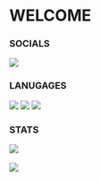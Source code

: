 # WELCOME

### SOCIALS
[![](https://dcbadge.vercel.app/api/server/ronkkeli)](https://discord.gg/ronkkeli)

### LANUGAGES
![](https://img.shields.io/badge/Lua-2C2D72?style=for-the-badge&logo=lua&logoColor=white)
![](https://img.shields.io/badge/Node.js-339933?style=for-the-badge&logo=nodedotjs&logoColor=white)
![](https://img.shields.io/badge/Python-FFD43B?style=for-the-badge&logo=python&logoColor=blue)


### STATS
![](https://komarev.com/ghpvc/?username=1Ronkkeli) 
<br> </br>
<a href="https://github.com/1Ronkkeli">
    <img id="imagers" align="center" src="https://github-readme-stats.vercel.app/api?username=1Ronkkeli&show_icons=true&line_height=27&count_private=true&title_color=FE4EDA&text_color=8F00FF&icon_color=FF00FF&bg_color=000000" />
 </a>
